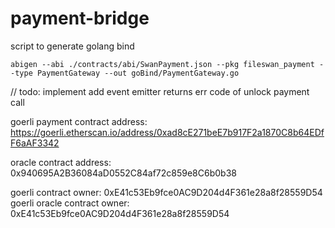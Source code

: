 # payment-bridge


script to generate golang bind

```
abigen --abi ./contracts/abi/SwanPayment.json --pkg fileswan_payment --type PaymentGateway --out goBind/PaymentGateway.go
```


// todo: implement
add event emitter
returns err code of unlock payment call

goerli payment contract address:
https://goerli.etherscan.io/address/0xad8cE271beE7b917F2a1870C8b64EDfF6aAF3342

oracle contract address:
0x940695A2B36084aD0552C84af72c859e8C6b0b38

goerli contract owner: 0xE41c53Eb9fce0AC9D204d4F361e28a8f28559D54  
goerli oracle contract owner: 0xE41c53Eb9fce0AC9D204d4F361e28a8f28559D54